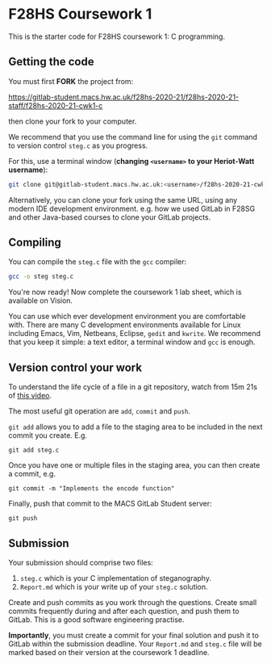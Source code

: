 # F28HS Coursework 1

This is the starter code for F28HS coursework 1: C programming.

## Getting the code

You must first **FORK** the project from:

https://gitlab-student.macs.hw.ac.uk/f28hs-2020-21/f28hs-2020-21-staff/f28hs-2020-21-cwk1-c

then clone your fork to your computer.

We recommend that you use the command line for using the `git` command
to version control `steg.c` as you progress.

For this, use a terminal window (__changing `<username>` to your
Heriot-Watt username__):

```bash
git clone git@gitlab-student.macs.hw.ac.uk:<username>/f28hs-2020-21-cwk1-c.git

```

Alternatively, you can clone your fork using the same URL, using any
modern IDE development environment. e.g. how we used GitLab in F28SG
and other Java-based courses to clone your GitLab projects. 

## Compiling

You can compile the `steg.c` file with the `gcc` compiler:

```bash
gcc -o steg steg.c

```

You're now ready! Now complete the coursework 1 lab sheet, which is
available on Vision.

You can use which ever development environment you are comfortable
with. There are many C development environments available for Linux
including Emacs, Vim, Netbeans, Eclipse, `gedit` and `kwrite`. We
recommend that you keep it simple: a text editor, a terminal window
and `gcc` is enough.

## Version control your work

To understand the life cycle of a file in a git repository, watch from
15m 21s of [this
video](https://web.microsoftstream.com/video/407df13c-18b7-4163-a1e3-90e5ceb54585?st=921).

The most useful git operation are `add`, `commit` and `push`.

`git add` allows you to add a file to the staging area to be included
in the next commit you create. E.g.

    git add steg.c

Once you have one or multiple files in the staging area, you can then
create a commit, e.g.

    git commit -m "Implements the encode function"

Finally, push that commit to the MACS GitLab Student server:

    git push

## Submission

Your submission should comprise two files:

1. `steg.c` which is your C implementation of steganography.
2. `Report.md` which is your write up of your `steg.c` solution.

Create and push commits as you work through the questions. Create
small commits frequently during and after each question, and push them
to GitLab. This is a good software engineering practise.

__Importantly__, you must create a commit for your final solution and
push it to GitLab within the submission deadline. Your `Report.md` and
`steg.c` file will be marked based on their version at the coursework
1 deadline.
